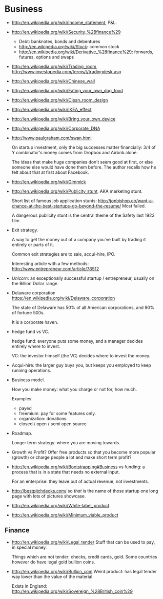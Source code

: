 # Business

-   <http://en.wikipedia.org/wiki/Income_statement>, P&L.

-   <http://en.wikipedia.org/wiki/Security_%28finance%29>

    - Debt: banknotes, bonds and debentures
    - <http://en.wikipedia.org/wiki/Stock>: common stock
    - <http://en.wikipedia.org/wiki/Derivative_%28finance%29>: forwards, futures, options and swaps

-   <http://en.wikipedia.org/wiki/Trading_room>, <http://www.investopedia.com/terms/t/tradingdesk.asp>

-   <http://en.wikipedia.org/wiki/Chinese_wall>

-   <http://en.wikipedia.org/wiki/Eating_your_own_dog_food>

-   <http://en.wikipedia.org/wiki/Clean_room_design>

-   <http://en.wikipedia.org/wiki/IKEA_effect>

-   <http://en.wikipedia.org/wiki/Bring_your_own_device>

-   <http://en.wikipedia.org/wiki/Corporate_DNA>

-   <http://www.paulgraham.com/swan.html>

    On startup investment, only the big successes matter financially: 3/4 of Y combinator's money comes from Dropbox and Airbnb alone.

    The ideas that make huge companies don't seem good at first, or else someone else would have done them before. The author recalls how he felt about that at first about Facebook.

-   <http://en.wikipedia.org/wiki/Gimmick>

-   <http://en.wikipedia.org/wiki/Publicity_stunt>, AKA marketing stunt.

    Short list of famous job application stunts: <http://jonbishop.co/want-a-chance-at-the-best-startups-go-beyond-the-resume/>
    Most failed.

    A dangerous publicity stunt is the central theme of the Safety last 1923 film.

-   Exit strategy.

    A way to get the money out of a company you've built by trading it entirely or parts of it.

    Common exit strategies are to sale, acqui-hire, IPO.

    Interesting article with a few methods: <http://www.entrepreneur.com/article/78512>

-   *Unicorn*: an exceptionally successful startup / entrepreneur, usually on the Billion Dollar range.

-   Delaware corporation <https://en.wikipedia.org/wiki/Delaware_corporation>

    The state of Delaware has 50% of all American corporations, and 60% of fortune 500s.

    It is a corporate haven.

-   hedge fund vs VC.

    hedge fund: everyone puts some money, and a manager decides entirely where to invest.

    VC: the investor himself (the VC) decides where to invest the money.

-   Acqui-hire: the larger guy buys you, but keeps you employed to keep running operations.

-   Business model.

    How you make money: what you charge or not for, how much.

    Examples:

    - payed
    - freemium: pay for some features only.
    - organization: donations
    - closed / open / semi open source

-   Roadmap.

    Longer term strategy: where you are moving towards.

-   Growth vs Profit? Offer free products so that you become more popular (growth) or charge people a lot and make short term profit?

-   <http://en.wikipedia.org/wiki/Bootstrapping#Business> vs funding: a process that is in a state that needs no external input.

    For an enterprise: they leave out of actual revenue, not investments.

-   <http://bestpitchdecks.com/> so *that* is the name of those startup one long page with lots of pictures showcase.

-   <http://en.wikipedia.org/wiki/White-label_product>

-   <http://en.wikipedia.org/wiki/Minimum_viable_product>

## Finance

-   <http://en.wikipedia.org/wiki/Legal_tender> Stuff that can be used to pay, in special money.

    Things which are not tender: checks, credit cards, gold. Some countries however do have legal gold bullion coins.

-   <http://en.wikipedia.org/wiki/Bullion_coin> Weird product: has legal tender way lower than the value of the material.

    Exists in England: <http://en.wikipedia.org/wiki/Sovereign_%28British_coin%29>
